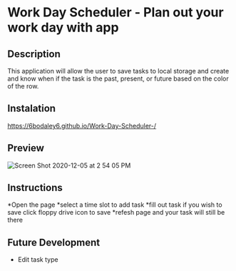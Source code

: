 # Work Day Scheduler - Plan out your work day with app

## Description

This application will allow the user to save tasks to local storage and create and know when if the task is the past, present, or future based on the color of the row.

## Instalation

https://6bodaley6.github.io/Work-Day-Scheduler-/

## Preview

![Screen Shot 2020-12-05 at 2 54 05 PM](https://user-images.githubusercontent.com/70559889/101266458-46afe580-370c-11eb-80b7-4d9ee6638777.png)

## Instructions

*Open the page
*select a time slot to add task
*fill out task if you wish to save click floppy drive icon to save
*refesh page and your task will still be there

## Future Development

- Edit task type
